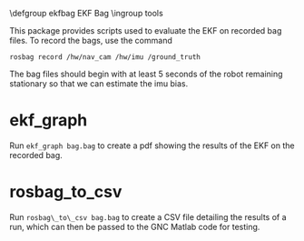 \defgroup ekfbag EKF Bag
\ingroup tools

This package provides scripts used to evaluate the EKF on
recorded bag files. To record the bags, use the command

    rosbag record /hw/nav_cam /hw/imu /ground_truth

The bag files should begin with at least 5 seconds of the robot
remaining stationary so that we can estimate the imu bias.

# ekf\_graph

Run `ekf_graph bag.bag` to create a pdf showing the results of the EKF
on the recorded bag.

# rosbag\_to\_csv

Run `rosbag\_to\_csv bag.bag` to create a CSV file detailing the results of a run,
which can then be passed to the GNC Matlab code for testing.

